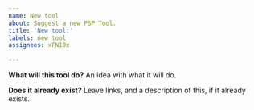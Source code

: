 ```yaml
---
name: New tool
about: Suggest a new PSP Tool.
title: 'New tool:'
labels: new tool
assignees: xFN10x

---
```


**What will this tool do?**
An idea with what it will do.

**Does it already exist?**
Leave links, and a description of this, if it already exists.
